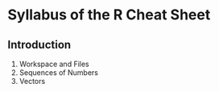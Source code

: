# Syllabus of the R Cheat Sheet

## Introduction

1. Workspace and Files
2. Sequences of Numbers
3. Vectors
